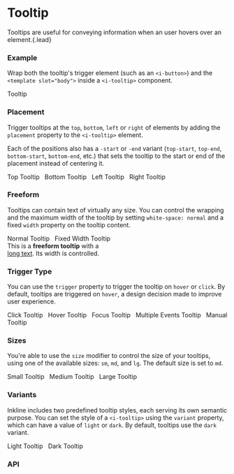 # Tooltip
Tooltips are useful for conveying information when an user hovers over an element.{.lead}

### Example
Wrap both the tooltip's trigger element (such as an `<i-button>`) and the `<template slot="body">` inside a `<i-tooltip>` component.

<i-code-preview title="Tooltip Example" link="https://github.com/inkline/inkline/tree/master/src/components/Tooltip" no-panel-margin>

<i-tooltip>
    <i-button>Tooltip</i-button>
    <template slot="body">Tooltip</template>
</i-tooltip>

<template slot="html">

~~~html
<i-tooltip>
    <i-button>Tooltip</i-button>
    <template slot="body">Tooltip</template>
</i-tooltip>
~~~

</template>
</i-code-preview>

### Placement
Trigger tooltips at the `top`, `bottom`, `left` or `right` of elements by adding the `placement` property to the `<i-tooltip>` element. 

Each of the positions also has a `-start` or `-end` variant (`top-start`, `top-end`, `bottom-start`, `bottom-end`, etc.) that sets the tooltip to the start or end of the placement instead of centering it. 

<i-code-preview title="Tooltip Placement" link="https://github.com/inkline/inkline/tree/master/src/components/Tooltip" no-panel-margin>

<div>
<i-tooltip placement="top">
    <i-button>Top Tooltip</i-button>
    <template slot="body">Tooltip</template>
</i-tooltip>&nbsp;

<i-tooltip placement="bottom">
    <i-button>Bottom Tooltip</i-button>
    <template slot="body">Tooltip</template>
</i-tooltip>&nbsp;

<i-tooltip placement="left">
    <i-button>Left Tooltip</i-button>
    <template slot="body">Tooltip</template>
</i-tooltip>&nbsp;

<i-tooltip placement="right">
    <i-button>Right Tooltip</i-button>
    <template slot="body">Tooltip</template>
</i-tooltip>
</div>

<template slot="html">

~~~html
<i-tooltip placement="top">
    <i-button>Top Tooltip</i-button>
    <template slot="body">Tooltip</template>
</i-tooltip>
~~~
~~~html
<i-tooltip placement="bottom">
    <i-button>Bottom Tooltip</i-button>
    <template slot="body">Tooltip</template>
</i-tooltip>
~~~
~~~html
<i-tooltip placement="left">
    <i-button>Left Tooltip</i-button>
    <template slot="body">Tooltip</template>
</i-tooltip>
~~~
~~~html
<i-tooltip placement="right">
    <i-button>Right Tooltip</i-button>
    <template slot="body">Tooltip</template>
</i-tooltip>
~~~

</template>
</i-code-preview>

### Freeform
Tooltips can contain text of virtually any size. You can control the wrapping and the maximum width of the tooltip by setting `white-space: normal` and a fixed `width` property on the tooltip content.

<i-code-preview title="Freeform Tooltip" link="https://github.com/inkline/inkline/tree/master/src/components/Tooltip" no-panel-margin>

<div>
<i-tooltip>
    <i-button>Normal Tooltip</i-button>
    <template slot="body">
        This is a <strong>freeform tooltip</strong> with a <u>long text</u>. Its width is not controlled.
    </template>
</i-tooltip>&nbsp;

<i-tooltip>
    <i-button>Fixed Width Tooltip</i-button>
    <div style="white-space: normal; width: 240px" slot="body">
        This is a <strong>freeform tooltip</strong> with a <u>long text</u>. Its width is controlled.
    </div>
</i-tooltip>
</div>

<template slot="html">

~~~html
<i-tooltip>
    <i-button>Normal Tooltip</i-button>
    <template slot="body">
        This is a <strong>freeform tooltip</strong> with a <u>long text</u>. Its width is not controlled.
    </template>
</i-tooltip>
~~~
~~~html
<i-tooltip>
    <i-button>Fixed Width Tooltip</i-button>
    <div style="white-space: normal; width: 240px" slot="body">
        This is a <strong>freeform tooltip</strong> with a <u>long text</u>. Its width is controlled.
    </div>
</i-tooltip>
~~~

</template>
</i-code-preview>

### Trigger Type
You can use the `trigger` property to trigger the tooltip on `hover` or `click`. By default, tooltips are triggered on `hover`, a design decision made to improve user experience.

<i-code-preview title="Tooltip Trigger Type" link="https://github.com/inkline/inkline/tree/master/src/components/Tooltip" no-panel-margin>

<i-tooltip trigger="click">
    <i-button>Click Tooltip</i-button>
    <template slot="body">Tooltip</template>
</i-tooltip>&nbsp;

<i-tooltip trigger="hover">
    <i-button>Hover Tooltip</i-button>
    <template slot="body">Tooltip</template>
</i-tooltip>&nbsp;

<i-tooltip trigger="focus">
    <i-button>Focus Tooltip</i-button>
    <template slot="body">Tooltip</template>
</i-tooltip>&nbsp;

<i-tooltip :trigger="['focus', 'hover']">
    <i-button>Multiple Events Tooltip</i-button>
    <template slot="body">Tooltip</template>
</i-tooltip>&nbsp;

<i-tooltip trigger="manual" v-model="manualTooltip">
    <i-button @click="manualTooltip = !manualTooltip">Manual Tooltip</i-button>
    <template slot="body">Tooltip</template>
</i-tooltip>&nbsp;

<template slot="html">

~~~html
<i-tooltip trigger="click">
    <i-button>Click Tooltip</i-button>
    <template slot="body">Tooltip</template>
</i-tooltip>
~~~
~~~html
<i-tooltip trigger="hover">
    <i-button>Hover Tooltip</i-button>
    <template slot="body">Tooltip</template>
</i-tooltip>
~~~
~~~html
<i-tooltip trigger="focus">
    <i-button>Focus Tooltip</i-button>
    <template slot="body">Tooltip</template>
</i-tooltip>
~~~
~~~html
<i-tooltip :trigger="['focus', 'hover']">
    <i-button>Multiple Events Tooltip</i-button>
    <template slot="body">Tooltip</template>
</i-tooltip>&nbsp;
~~~
~~~html
<i-tooltip trigger="manual" v-model="visible">
    <i-button @click="visible = !visible">Manual Tooltip</i-button>
    <template slot="body">Tooltip</template>
</i-tooltip>
~~~

</template>
</i-code-preview>

### Sizes
You're able to use the `size` modifier to control the size of your tooltips, using one of the available sizes: `sm`, `md`, and `lg`. 
The default size is set to `md`.

<i-code-preview title="Tooltip Sizes" link="https://github.com/inkline/inkline/tree/master/src/components/Tooltip" no-panel-margin>

<div>
<i-tooltip size="sm">
    <i-button>Small Tooltip</i-button>
    <template slot="body">Tooltip</template>
</i-tooltip>&nbsp;

<i-tooltip size="md">
    <i-button>Medium Tooltip</i-button>
    <template slot="body">Tooltip</template>
</i-tooltip>&nbsp;

<i-tooltip size="lg">
    <i-button>Large Tooltip</i-button>
    <template slot="body">Tooltip</template>
</i-tooltip>
</div>

<template slot="html">

~~~html
<i-tooltip size="sm">
    <i-button>Small Tooltip</i-button>
    <template slot="body">Tooltip</template>
</i-tooltip>
~~~
~~~html
<i-tooltip size="md">
    <i-button>Medium Tooltip</i-button>
    <template slot="body">Tooltip</template>
</i-tooltip>
~~~
~~~html
<i-tooltip size="lg">
    <i-button>Large Tooltip</i-button>
    <template slot="body">Tooltip</template>
</i-tooltip>
~~~

</template>
</i-code-preview>


### Variants
Inkline includes two predefined tooltip styles, each serving its own semantic purpose. You can set the style of a `<i-tooltip>` using the `variant` property, which can have a value of `light` or `dark`. By default, tooltips use the `dark` variant.

<i-code-preview title="Tooltip Variants" link="https://github.com/inkline/inkline/tree/master/src/components/Tooltip" no-panel-margin>

<div>
<i-tooltip variant="light">
    <i-button variant="light">Light Tooltip</i-button>
    <template slot="body">Tooltip</template>
</i-tooltip>&nbsp;

<i-tooltip variant="dark">
    <i-button variant="dark">Dark Tooltip</i-button>
    <template slot="body">Tooltip</template>
</i-tooltip>
</div>

<template slot="html">

~~~html
<i-tooltip variant="light">
    <i-button variant="light">Light Tooltip</i-button>
    <template slot="body">Tooltip</template>
</i-tooltip>
~~~
~~~html
<i-tooltip variant="dark">
    <i-button variant="dark">Dark Tooltip</i-button>
    <template slot="body">Tooltip</template>
</i-tooltip>
~~~

</template>
</i-code-preview>


### API

<i-api-preview title="Tooltip API" markup="i-tooltip" expanded link="https://github.com/inkline/inkline/tree/master/src/components/Tooltip">
    <template slot="props">
        <table class="table -bordered">
            <thead>
                <tr>
                    <th>Property</th>
                    <th>Description</th>
                    <th>Type</th>
                    <th>Accepted</th>
                    <th>Default</th>
                </tr>
            </thead>
            <tbody>
                <tr>
                    <td>arrow</td>
                    <td>Sets whether to attach an arrow to the tooltip.</td>
                    <td><code>Boolean</code></td>
                    <td><code>true</code>, <code>false</code></td>
                    <td><code>true</code></td>
                </tr>
                <tr>
                    <td>disabled</td>
                    <td>Sets the tooltip state as disabled.</td>
                    <td><code>Boolean</code></td>
                    <td><code>true</code>, <code>false</code></td>
                    <td><code>false</code></td>
                </tr>
                <tr>
                    <td>id</td>
                    <td>Sets the identifier of the tooltip.</td>
                    <td><code>String</code></td>
                    <td></td>
                    <td><code>tooltip-&lt;uid&gt;</code></td>
                </tr>
                <tr>
                    <td>placement</td>
                    <td>Sets the placement of the tooltip.</td>
                    <td><code>String</code></td>
                    <td>
                        <code>top</code>, 
                        <code>top-start</code>,
                        <code>top-end</code>,
                        <code>bottom</code>, 
                        <code>bottom-start</code>,
                        <code>bottom-end</code>,
                        <code>left</code>, 
                        <code>left-start</code>,
                        <code>left-end</code>,
                        <code>right</code>, 
                        <code>right-start</code>,
                        <code>right-end</code>
                    </td>
                    <td><code>top</code></td>
                </tr>
                <tr>
                    <td>popperOptions</td>
                    <td>Sets custom options for the Popper.js plugin.</td>
                    <td><code>Object</code></td>
                    <td></td>
                    <td></td>
                </tr>
                <tr>
                    <td>trigger</td>
                    <td>Sets the trigger event of the tooltip.</td>
                    <td><code>String</code></td>
                    <td><code>click</code>, <code>hover</code></td>
                    <td><code>hover</code></td>
                </tr>
                <tr>
                    <td>transformOrigin</td>
                    <td>Sets the transform origin of the tooltip.</td>
                    <td>
                        <code>Boolean</code>, 
                        <code>String</code> 
                    </td>
                    <td></td>
                    <td><code>true</code></td>
                </tr>
                <tr>
                    <td>variant</td>
                    <td>Sets the color variant of the popover.</td>
                    <td><code>String</code></td>
                    <td><code>light</code>, <code>dark</code></td>
                    <td><code>light</code></td>
                </tr>
            </tbody>
        </table>
    </template>
    <template slot="slots">
        <table class="table -bordered _margin-bottom-0">
            <thead>
                <tr>
                    <th>Name</th>
                    <th>Description</th>
                </tr>
            </thead>
            <tbody>
                <tr>
                    <td>default</td>
                    <td>Slot for tooltip component trigger.</td>
                </tr>
                <tr>
                    <td>body</td>
                    <td>Slot for tooltip component body.</td>
                </tr>
            </tbody>
        </table>
    </template>
    <template slot="events">
        <table class="table -bordered _margin-bottom-0">
            <thead>
                <tr>
                    <th>Name</th>
                    <th>Description</th>
                    <th>Prototype</th>
                </tr>
            </thead>
            <tbody>
                <tr>
                    <td>change</td>
                    <td>Emitted when visibility changes.</td>
                    <td><code>(visible: Boolean) => {}</code></td>
                </tr>
            </tbody>
        </table>
    </template>
</i-api-preview>
